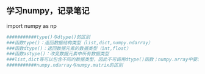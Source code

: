 ## 学习numpy，记录笔记
import numpy as np
```python
###########type()与dtype()的区别
###函数type()：返回数据结构类型（list,dict,numpy.ndarray）
###函数dtype()：返回数据元素的数据类型（int,float）
###函数astype()：改变数据元素中所有数据类型
###list,dict等可以包含不同的数据类型，因此不可调用dtype()函数；numpy.array中要求所有元素属于同一数据类型，因此可调用dtype()函数
###########numpy.ndarray与numpy.matrix的区别

```

